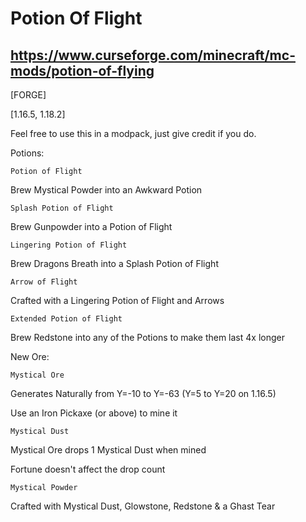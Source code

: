 # Potion Of Flight

## https://www.curseforge.com/minecraft/mc-mods/potion-of-flying

[FORGE]

[1.16.5, 1.18.2]

Feel free to use this in a modpack, just give credit if you do.

Potions:

    Potion of Flight

Brew Mystical Powder into an Awkward Potion

    Splash Potion of Flight

Brew Gunpowder into a Potion of Flight

    Lingering Potion of Flight

Brew Dragons Breath into a Splash Potion of Flight

    Arrow of Flight

Crafted with a Lingering Potion of Flight and Arrows

    Extended Potion of Flight

Brew Redstone into any of the Potions to make them last 4x longer

New Ore:

    Mystical Ore

Generates Naturally from Y=-10 to Y=-63 (Y=5 to Y=20 on 1.16.5)

Use an Iron Pickaxe (or above) to mine it

    Mystical Dust

Mystical Ore drops 1 Mystical Dust when mined

Fortune doesn't affect the drop count

    Mystical Powder

Crafted with Mystical Dust, Glowstone, Redstone & a Ghast Tear
